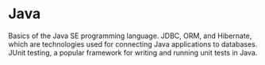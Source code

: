 # Java
 Basics of the Java SE programming language.
 JDBC, ORM, and Hibernate, which are technologies used for connecting Java applications to databases.
 JUnit testing, a popular framework for writing and running unit tests in Java. 
